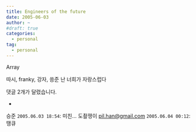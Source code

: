 ```yaml
---
title: Engineers of the future
date: 2005-06-03
author: ~
#draft: true
categories:
  - personal
tag:
  - personal
---
```




Array

따시, franky, 강자, 씅준
난 너희가 자랑스럽다


 댓글  2개가 달렸습니다.

- 
 승준 `2005.06.03 18:54`: 
미친... 도촬쟁이
 pil.han@gmail.com `2005.06.04 00:12`: 
땡큐




